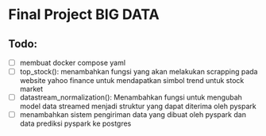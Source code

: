 # Final Project BIG DATA
##

## Todo:
- [ ] membuat docker compose yaml
- [ ] top_stock(): menambahkan fungsi yang akan melakukan scrapping pada website yahoo finance untuk mendapatkan simbol trend untuk stock market
- [ ] datastream_normalization(): Menambahkan fungsi untuk mengubah model data streamed menjadi struktur yang dapat diterima oleh pyspark
- [ ] menambahkan sistem pengiriman data yang dibuat oleh pyspark dan data prediksi pyspark ke postgres
